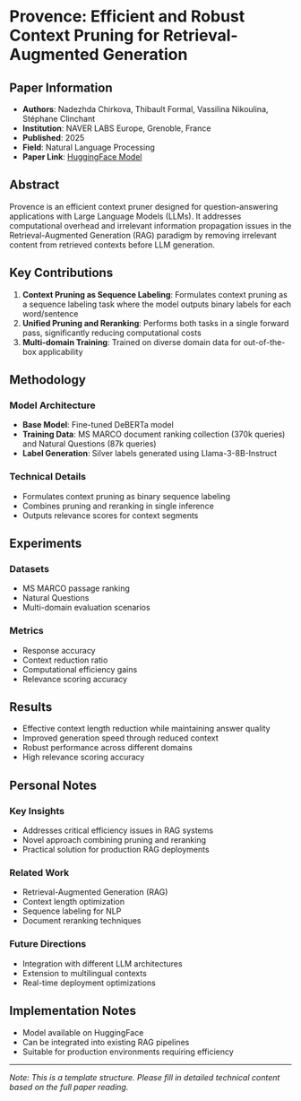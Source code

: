 # Provence: Efficient and Robust Context Pruning for Retrieval-Augmented Generation

## Paper Information
- **Authors**: Nadezhda Chirkova, Thibault Formal, Vassilina Nikoulina, Stéphane Clinchant
- **Institution**: NAVER LABS Europe, Grenoble, France
- **Published**: 2025
- **Field**: Natural Language Processing
- **Paper Link**: [HuggingFace Model](https://huggingface.co/naver/provence-reranker-debertav3-v1)

## Abstract

Provence is an efficient context pruner designed for question-answering applications with Large Language Models (LLMs). It addresses computational overhead and irrelevant information propagation issues in the Retrieval-Augmented Generation (RAG) paradigm by removing irrelevant content from retrieved contexts before LLM generation.

## Key Contributions

1. **Context Pruning as Sequence Labeling**: Formulates context pruning as a sequence labeling task where the model outputs binary labels for each word/sentence
2. **Unified Pruning and Reranking**: Performs both tasks in a single forward pass, significantly reducing computational costs
3. **Multi-domain Training**: Trained on diverse domain data for out-of-the-box applicability

## Methodology

### Model Architecture
- **Base Model**: Fine-tuned DeBERTa model
- **Training Data**: MS MARCO document ranking collection (370k queries) and Natural Questions (87k queries)
- **Label Generation**: Silver labels generated using Llama-3-8B-Instruct

### Technical Details
- Formulates context pruning as binary sequence labeling
- Combines pruning and reranking in single inference
- Outputs relevance scores for context segments

## Experiments

### Datasets
- MS MARCO passage ranking
- Natural Questions
- Multi-domain evaluation scenarios

### Metrics
- Response accuracy
- Context reduction ratio
- Computational efficiency gains
- Relevance scoring accuracy

## Results

- Effective context length reduction while maintaining answer quality
- Improved generation speed through reduced context
- Robust performance across different domains
- High relevance scoring accuracy

## Personal Notes

### Key Insights
- Addresses critical efficiency issues in RAG systems
- Novel approach combining pruning and reranking
- Practical solution for production RAG deployments

### Related Work
- Retrieval-Augmented Generation (RAG)
- Context length optimization
- Sequence labeling for NLP
- Document reranking techniques

### Future Directions
- Integration with different LLM architectures
- Extension to multilingual contexts
- Real-time deployment optimizations

## Implementation Notes

- Model available on HuggingFace
- Can be integrated into existing RAG pipelines
- Suitable for production environments requiring efficiency

---

*Note: This is a template structure. Please fill in detailed technical content based on the full paper reading.*